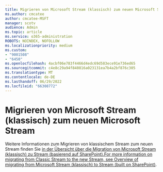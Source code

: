 ```yaml
---
title: Migrieren von Microsoft Stream (klassisch) zum neuen Microsoft Stream
ms.author: cmcatee
author: cmcatee-MSFT
manager: scotv
audience: Admin
ms.topic: article
ms.service: o365-administration
ROBOTS: NOINDEX, NOFOLLOW
ms.localizationpriority: medium
ms.custom:
- "9001508"
- "6450"
ms.openlocfilehash: 4acbf06e783f4466d4edc69d583ece91e736ed65
ms.sourcegitcommit: c4e8c29a94f840816a023131ea7b4a2bf876c305
ms.translationtype: MT
ms.contentlocale: de-DE
ms.lasthandoff: 06/29/2022
ms.locfileid: "66308772"
---
```

# <a name="migrate-from-microsoft-stream-classic-to-the-new-microsoft-stream"></a>Migrieren von Microsoft Stream (klassisch) zum neuen Microsoft Stream

Weitere Informationen zum Migrieren von klassischem Stream zum neuen Stream finden Sie [in der Übersicht über die Migration von Microsoft Stream (klassisch) zu Stream (basierend auf SharePoint).For more information on migrating from Classic Stream to the new Stream, see Overview of migrating from Microsoft Stream (klassisch) to Stream (built on SharePoint)](https://docs.microsoft.com/stream/streamnew/stream-classic-to-new-migration-overview).